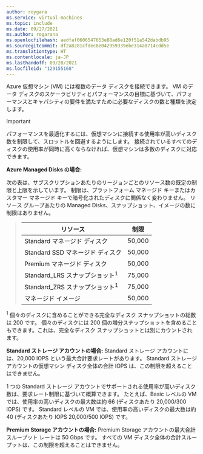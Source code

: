 ```yaml
---
author: roygara
ms.service: virtual-machines
ms.topic: include
ms.date: 09/27/2021
ms.author: rogarana
ms.openlocfilehash: aedfaf0606547653e88ad6e120f51a542dabdb95
ms.sourcegitcommit: df2a8281cfdec8e042959339ebe314a0714cdd5e
ms.translationtype: HT
ms.contentlocale: ja-JP
ms.lasthandoff: 09/28/2021
ms.locfileid: "129155168"
---
```

Azure 仮想マシン (VM) には複数のデータ ディスクを接続できます。 VM のデータ ディスクのスケーラビリティとパフォーマンスの目標に基づいて、パフォーマンスとキャパシティの要件を満たすために必要なディスクの数と種類を決定します。

> [!IMPORTANT]
> パフォーマンスを最適化するには、仮想マシンに接続する使用率が高いディスク数を制限して、スロットルを回避するようにします。 接続されているすべてのディスクの使用率が同時に高くならなければ、仮想マシンは多数のディスクに対応できます。

**Azure Managed Disks の場合:**

次の表は、サブスクリプションあたりのリージョンごとのリソース数の既定の制限と上限を示しています。 制限は、プラットフォーム マネージド キーまたはカスタマー マネージド キーで暗号化されたディスクに関係なく変わりません。 リソース グループあたりの Managed Disks、スナップショット、イメージの数に制限はありません。  

> | リソース | 制限 |
> | --- | --- |
> | Standard マネージド ディスク | 50,000 |
> | Standard SSD マネージド ディスク | 50,000 |
> | Premium マネージド ディスク | 50,000 |
> | Standard_LRS スナップショット<sup>1</sup> | 75,000 |
> | Standard_ZRS スナップショット<sup>1</sup> | 75,000 |
> | マネージド イメージ | 50,000 |

<sup>1</sup> 個々のディスクに含めることができる完全なディスク スナップショットの総数は 200 です。 個々のディスクには 200 個の増分スナップショットを含めることもできます。これは、完全なディスク スナップショットとは別にカウントされます。 

**Standard ストレージ アカウントの場合:** Standard ストレージ アカウントには、20,000 IOPS という最大合計要求レートがあります。 Standard ストレージ アカウントの仮想マシン ディスク全体の合計 IOPS は、この制限を超えることはできません。
  
1 つの Standard ストレージ アカウントでサポートされる使用率が高いディスク数は、要求レート制限に基づいて概算できます。 たとえば、Basic レベルの VM では、使用率の高いディスクの最大数は約 66 (ディスクあたり 20,000/300 IOPS) です。 Standard レベルの VM では、使用率の高いディスクの最大数は約 40 (ディスクあたり IOPS 20,000/500 IOPS) です。 

**Premium Storage アカウントの場合:** Premium Storage アカウントの最大合計スループット レートは 50 Gbps です。 すべての VM ディスク全体の合計スループットは、この制限を超えることはできません。

